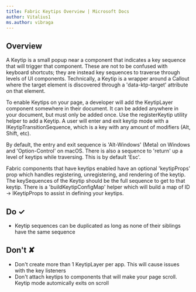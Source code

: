 ```yaml
---
title: Fabric Keytips Overview | Microsoft Docs
author: Vitalius1
ms.author: vibraga
---
```


## Overview
A Keytip is a small popup near a component that indicates a key sequence that
will trigger that component. These are not to be confused with keyboard
shortcuts; they are instead key sequences to traverse through levels of UI
components. Technically, a Keytip is a wrapper around a Callout where the
target element is discovered through a &#39;data-ktp-target&#39; attribute on that
element.

To enable Keytips on your page, a developer will add the KeytipLayer component
somewhere in their document. It can be added anywhere in your document, but
must only be added once. Use the registerKeytip utility helper to add a
Keytip. A user will enter and exit keytip mode with a
IKeytipTransitionSequence, which is a key with any amount of modifiers (Alt,
Shift, etc).

By default, the entry and exit sequence is &#39;Alt-Windows&#39; (Meta) on Windows and
&#39;Option-Control&#39; on macOS. There is also a sequence to &#39;return&#39; up a level of
keytips while traversing. This is by default &#39;Esc&#39;.

Fabric components that have keytips enabled have an optional &#39;keytipProps&#39; prop
which handles registering, unregistering, and rendering of the keytip. The
keySequences of the Keytip should be the full sequence to get to that keytip.
There is a &#39;buildKeytipConfigMap&#39; helper which will build a map of ID -&gt;
IKeytipProps to assist in defining your keytips.



## Do &#10003;
- Keytip sequences can be duplicated as long as none of their siblings have the same sequence

## Don't &#10008;
- Don&#39;t create more than 1 KeytipLayer per app. This will cause issues with the key listeners
- Don&#39;t attach keytips to components that will make your page scroll. Keytip mode automically exits on scroll
